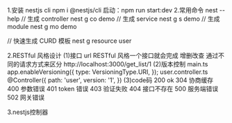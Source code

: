 1.安装 nestjs cli
npm i @nestjs/cli
启动：npm run start:dev 2.常用命令
nest --help
// 生成 controller
nest g co demo
// 生成 service
nest g s demo
// 生成 module
nest g mo demo

// 快速生成 CURD 模板
nest g resource user

2.RESTful 风格设计
(1)接口 url
RESTful 风格一个接口就会完成 增删改查 通过不同的请求方式来区分
http://localhost:3000/get_list/1
(2)版本控制
main.ts
app.enableVersioning({
  type: VersioningType.URI,
});
user.controller.ts
@Controller({
  path: 'user',
  version: '1',
})
(3)code码
200 ok
304 协商缓存
400 参数错误
401 token 错误
403 验证失败
404 接口不存在
500 服务端错误
502 网关错误

3.nestjs控制器
